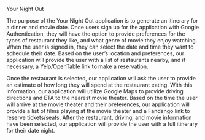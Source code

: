 Your Night Out 

  The purpose of the Your Night Out application is to generate an itinerary for a dinner and movie date. Once users sign up for the application with Google Authentication, they 
will have the option to provide preferences for the types of restaurant they like, and what genre of movie they enjoy watching. When the user is signed in, they can select the 
date and time they want to schedule their date. Based on the user’s location and preferences, our application will provide the user with a list of restaurants nearby, and if 
necessary, a Yelp/OpenTable link to make a reservation. 
  
  Once the restaurant is selected, our application will ask the user to provide an estimate of how long they will spend at the restaurant eating. With this information, 
our application will utilize Google Maps to provide driving directions and ETA to the nearest movie theater. Based on the time the user will arrive at the movie 
theater and their preferences, our application will provide a list of films playing at the movie theater and a Fandango link to reserve tickets/seats. After the 
restaurant, driving, and movie information have been selected, our application will provide the user with a full itinerary for their date night.
